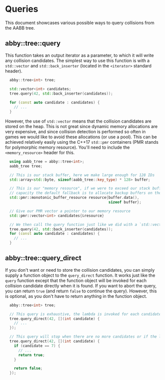 # Queries

This document showcases various possible ways to query collisions from the AABB tree.

## abby::tree::query

This function takes an output iterator as a parameter, to which it will write any collision candidates. The simplest way to use this function is with a `std::vector` and `std::back_inserter` (located in the `<iterator>` standard header).

```C++
  abby::tree<int> tree;

  std::vector<int> candidates;
  tree.query(42, std::back_inserter(candidates));
  
  for (const auto candidate : candidates) {
    // ...
  }
```

However, the use of `std::vector` means that the collision candidates are stored on the heap. This is not great since dynamic memory allocations are very expensive, and since collision detection is performed so often in games we would like to avoid these allocations (or use a pool). This can be achieved relatively easily using the C++17 `std::pmr` containers (PMR stands for polymorphic memory resource). You'll need to include the `<memory_resource>` header for this.

```C++
  using aabb_tree = abby::tree<int>;
  aabb_tree tree;

  // This is our stack buffer, here we make large enough for 128 IDs
  std::array<std::byte, sizeof(aabb_tree::key_type) * 128> buffer;

  // This is our "memory resource", if we were to exceed our stack buffers 
  // capacity the default fallback is to allocate backup buffers on the heap
  std::pmr::monotonic_buffer_resource resource{buffer.data(),
                                               sizeof buffer};

  // Give our PMR vector a pointer to our memory resource
  std::pmr::vector<int> candidates{&resource}

  // We then call the query function just like we did with a `std::vector`
  tree.query(42, std::back_inserter(candidates));
  for (const auto candidate : candidates) {
    // ...
  }
```

## abby::tree::query_direct

If you don't want or need to store the collision candidates, you can simply supply a function object to the `query_direct` function. It works just like the `query` function 
except that the function object will be invoked for each collision candidate directly when
it is found. If you want to abort the query, you can return `true` (and return `false` to continue the query). However, this is optional, as you don't have to return anything in the function object.

```C++
  abby::tree<int> tree;

  // This query is exhaustive, the lambda is invoked for each candidate
  tree.query_direct(42, [](int candidate) {
    // ...  
  });

  // This query will stop when there are no more candidates or if the lambdas returns true
  tree.query_direct(42, [](int candidate) {
    if (candidate == 7) {
      // ...
      return true;
    }    

    return false;
  });
```
